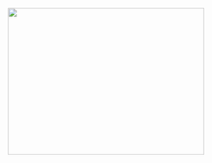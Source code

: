 <p align="center">
  <img width="400" height="300" src="https://github.com/atholcomb/bash_scripts/assets/13822733/5fbd23d9-b260-4f2d-9190-9c3cbd0ad216">
</p>
